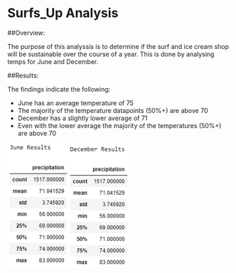# Surfs_Up Analysis
 
 ##Overview:

The purpose of this analyssis is to determine if the surf and ice cream shop will be sustainable over the course of a year. This is done by analysing temps for June and December.

##Results:

The findings indicate the following:

- June has an average temperature of 75
- The majority of the temperature datapoints (50%+) are above 70
- December has a slightly lower average of 71
- Even with the lower average the majority of the temperatures (50%+) are above 70

![June Results](/Resources/June.PNG)![December Results](/Resources/December.PNG)